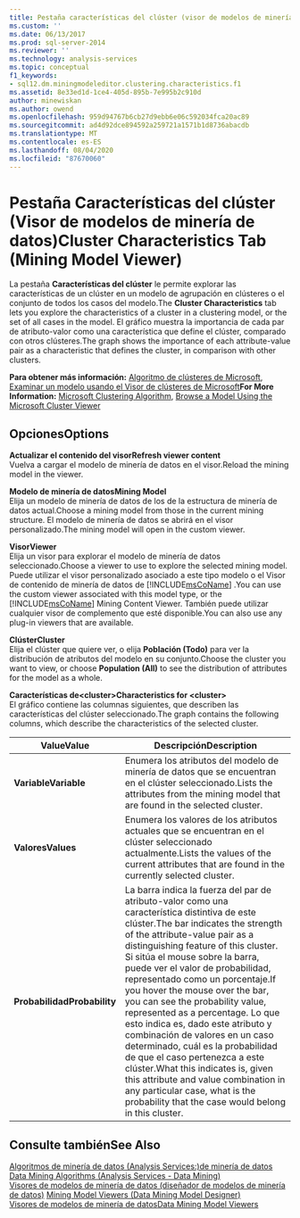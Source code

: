 ```yaml
---
title: Pestaña características del clúster (visor de modelos de minería de datos) | Microsoft Docs
ms.custom: ''
ms.date: 06/13/2017
ms.prod: sql-server-2014
ms.reviewer: ''
ms.technology: analysis-services
ms.topic: conceptual
f1_keywords:
- sql12.dm.miningmodeleditor.clustering.characteristics.f1
ms.assetid: 8e33ed1d-1ce4-405d-895b-7e995b2c910d
author: minewiskan
ms.author: owend
ms.openlocfilehash: 959d94767b6cb27d9ebb6e06c592034fca20ac89
ms.sourcegitcommit: ad4d92dce894592a259721a1571b1d8736abacdb
ms.translationtype: MT
ms.contentlocale: es-ES
ms.lasthandoff: 08/04/2020
ms.locfileid: "87670060"
---
```

# <a name="cluster-characteristics-tab-mining-model-viewer"></a><span data-ttu-id="e32ff-102">Pestaña Características del clúster (Visor de modelos de minería de datos)</span><span class="sxs-lookup"><span data-stu-id="e32ff-102">Cluster Characteristics Tab (Mining Model Viewer)</span></span>
  <span data-ttu-id="e32ff-103">La pestaña **Características del clúster** le permite explorar las características de un clúster en un modelo de agrupación en clústeres o el conjunto de todos los casos del modelo.</span><span class="sxs-lookup"><span data-stu-id="e32ff-103">The **Cluster Characteristics** tab lets you explore the characteristics of a cluster in a clustering model, or the set of all cases in the model.</span></span> <span data-ttu-id="e32ff-104">El gráfico muestra la importancia de cada par de atributo-valor como una característica que define el clúster, comparado con otros clústeres.</span><span class="sxs-lookup"><span data-stu-id="e32ff-104">The graph shows the importance of each attribute-value pair as a characteristic that defines the cluster, in comparison with other clusters.</span></span>  
  
 <span data-ttu-id="e32ff-105">**Para obtener más información:** [Algoritmo de clústeres de Microsoft](data-mining/microsoft-clustering-algorithm.md), [Examinar un modelo usando el Visor de clústeres de Microsoft](data-mining/browse-a-model-using-the-microsoft-cluster-viewer.md)</span><span class="sxs-lookup"><span data-stu-id="e32ff-105">**For More Information:** [Microsoft Clustering Algorithm](data-mining/microsoft-clustering-algorithm.md), [Browse a Model Using the Microsoft Cluster Viewer](data-mining/browse-a-model-using-the-microsoft-cluster-viewer.md)</span></span>  
  
## <a name="options"></a><span data-ttu-id="e32ff-106">Opciones</span><span class="sxs-lookup"><span data-stu-id="e32ff-106">Options</span></span>  
 <span data-ttu-id="e32ff-107">**Actualizar el contenido del visor**</span><span class="sxs-lookup"><span data-stu-id="e32ff-107">**Refresh viewer content**</span></span>  
 <span data-ttu-id="e32ff-108">Vuelva a cargar el modelo de minería de datos en el visor.</span><span class="sxs-lookup"><span data-stu-id="e32ff-108">Reload the mining model in the viewer.</span></span>  
  
 <span data-ttu-id="e32ff-109">**Modelo de minería de datos**</span><span class="sxs-lookup"><span data-stu-id="e32ff-109">**Mining Model**</span></span>  
 <span data-ttu-id="e32ff-110">Elija un modelo de minería de datos de los de la estructura de minería de datos actual.</span><span class="sxs-lookup"><span data-stu-id="e32ff-110">Choose a mining model from those in the current mining structure.</span></span> <span data-ttu-id="e32ff-111">El modelo de minería de datos se abrirá en el visor personalizado.</span><span class="sxs-lookup"><span data-stu-id="e32ff-111">The mining model will open in the custom viewer.</span></span>  
  
 <span data-ttu-id="e32ff-112">**Visor**</span><span class="sxs-lookup"><span data-stu-id="e32ff-112">**Viewer**</span></span>  
 <span data-ttu-id="e32ff-113">Elija un visor para explorar el modelo de minería de datos seleccionado.</span><span class="sxs-lookup"><span data-stu-id="e32ff-113">Choose a viewer to use to explore the selected mining model.</span></span> <span data-ttu-id="e32ff-114">Puede utilizar el visor personalizado asociado a este tipo modelo o el Visor de contenido de minería de datos de [!INCLUDE[msCoName](../includes/msconame-md.md)] .</span><span class="sxs-lookup"><span data-stu-id="e32ff-114">You can use the custom viewer associated with this model type, or the [!INCLUDE[msCoName](../includes/msconame-md.md)] Mining Content Viewer.</span></span> <span data-ttu-id="e32ff-115">También puede utilizar cualquier visor de complemento que esté disponible.</span><span class="sxs-lookup"><span data-stu-id="e32ff-115">You can also use any plug-in viewers that are available.</span></span>  
  
 <span data-ttu-id="e32ff-116">**Clúster**</span><span class="sxs-lookup"><span data-stu-id="e32ff-116">**Cluster**</span></span>  
 <span data-ttu-id="e32ff-117">Elija el clúster que quiere ver, o elija **Población (Todo)** para ver la distribución de atributos del modelo en su conjunto.</span><span class="sxs-lookup"><span data-stu-id="e32ff-117">Choose the cluster you want to view, or choose **Population (All)** to see the distribution of attributes for the model as a whole.</span></span>  
  
 <span data-ttu-id="e32ff-118">**Características de\<cluster>**</span><span class="sxs-lookup"><span data-stu-id="e32ff-118">**Characteristics for \<cluster>**</span></span>  
 <span data-ttu-id="e32ff-119">El gráfico contiene las columnas siguientes, que describen las características del clúster seleccionado.</span><span class="sxs-lookup"><span data-stu-id="e32ff-119">The graph contains the following columns, which describe the characteristics of the selected cluster.</span></span>  
  
|<span data-ttu-id="e32ff-120">Value</span><span class="sxs-lookup"><span data-stu-id="e32ff-120">Value</span></span>|<span data-ttu-id="e32ff-121">Descripción</span><span class="sxs-lookup"><span data-stu-id="e32ff-121">Description</span></span>|  
|-----------|-----------------|  
|<span data-ttu-id="e32ff-122">**Variable**</span><span class="sxs-lookup"><span data-stu-id="e32ff-122">**Variable**</span></span>|<span data-ttu-id="e32ff-123">Enumera los atributos del modelo de minería de datos que se encuentran en el clúster seleccionado.</span><span class="sxs-lookup"><span data-stu-id="e32ff-123">Lists the attributes from the mining model that are found in the selected cluster.</span></span>|  
|<span data-ttu-id="e32ff-124">**Valores**</span><span class="sxs-lookup"><span data-stu-id="e32ff-124">**Values**</span></span>|<span data-ttu-id="e32ff-125">Enumera los valores de los atributos actuales que se encuentran en el clúster seleccionado actualmente.</span><span class="sxs-lookup"><span data-stu-id="e32ff-125">Lists the values of the current attributes that are found in the currently selected cluster.</span></span>|  
|<span data-ttu-id="e32ff-126">**Probabilidad**</span><span class="sxs-lookup"><span data-stu-id="e32ff-126">**Probability**</span></span>|<span data-ttu-id="e32ff-127">La barra indica la fuerza del par de atributo-valor como una característica distintiva de este clúster.</span><span class="sxs-lookup"><span data-stu-id="e32ff-127">The bar indicates the strength of the attribute-value pair as a distinguishing feature of this cluster.</span></span> <span data-ttu-id="e32ff-128">Si sitúa el mouse sobre la barra, puede ver el valor de probabilidad, representado como un porcentaje.</span><span class="sxs-lookup"><span data-stu-id="e32ff-128">If you hover the mouse over the bar, you can see the probability value, represented as a percentage.</span></span> <span data-ttu-id="e32ff-129">Lo que esto indica es, dado este atributo y combinación de valores en un caso determinado, cuál es la probabilidad de que el caso pertenezca a este clúster.</span><span class="sxs-lookup"><span data-stu-id="e32ff-129">What this indicates is, given this attribute and value combination in any particular case, what is the probability that the case would belong in this cluster.</span></span>|  
  
## <a name="see-also"></a><span data-ttu-id="e32ff-130">Consulte también</span><span class="sxs-lookup"><span data-stu-id="e32ff-130">See Also</span></span>  
 <span data-ttu-id="e32ff-131">[Algoritmos de minería de datos &#40;Analysis Services:&#41;de minería de datos](data-mining/data-mining-algorithms-analysis-services-data-mining.md) </span><span class="sxs-lookup"><span data-stu-id="e32ff-131">[Data Mining Algorithms &#40;Analysis Services - Data Mining&#41;](data-mining/data-mining-algorithms-analysis-services-data-mining.md) </span></span>  
 <span data-ttu-id="e32ff-132">[Visores de modelos de minería de datos &#40;diseñador de modelos de minería de datos&#41;](mining-model-viewers-data-mining-model-designer.md) </span><span class="sxs-lookup"><span data-stu-id="e32ff-132">[Mining Model Viewers &#40;Data Mining Model Designer&#41;](mining-model-viewers-data-mining-model-designer.md) </span></span>  
 [<span data-ttu-id="e32ff-133">Visores de modelos de minería de datos</span><span class="sxs-lookup"><span data-stu-id="e32ff-133">Data Mining Model Viewers</span></span>](data-mining/data-mining-model-viewers.md)  
  
  
